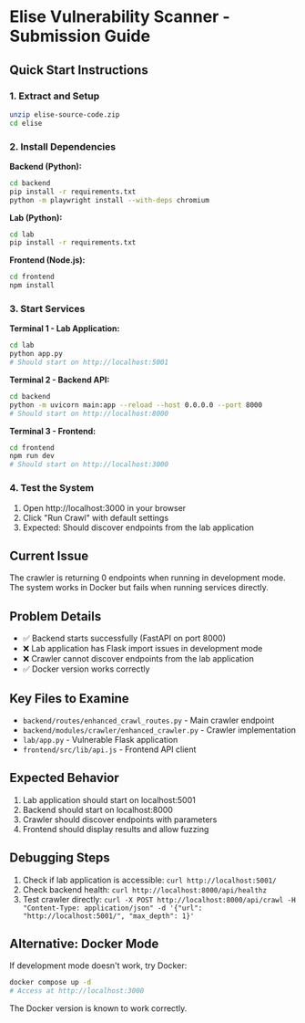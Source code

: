 # Elise Vulnerability Scanner - Submission Guide

## Quick Start Instructions

### 1. Extract and Setup
```bash
unzip elise-source-code.zip
cd elise
```

### 2. Install Dependencies

**Backend (Python):**
```bash
cd backend
pip install -r requirements.txt
python -m playwright install --with-deps chromium
```

**Lab (Python):**
```bash
cd lab
pip install -r requirements.txt
```

**Frontend (Node.js):**
```bash
cd frontend
npm install
```

### 3. Start Services

**Terminal 1 - Lab Application:**
```bash
cd lab
python app.py
# Should start on http://localhost:5001
```

**Terminal 2 - Backend API:**
```bash
cd backend
python -m uvicorn main:app --reload --host 0.0.0.0 --port 8000
# Should start on http://localhost:8000
```

**Terminal 3 - Frontend:**
```bash
cd frontend
npm run dev
# Should start on http://localhost:3000
```

### 4. Test the System

1. Open http://localhost:3000 in your browser
2. Click "Run Crawl" with default settings
3. Expected: Should discover endpoints from the lab application

## Current Issue

The crawler is returning 0 endpoints when running in development mode. The system works in Docker but fails when running services directly.

## Problem Details

- ✅ Backend starts successfully (FastAPI on port 8000)
- ❌ Lab application has Flask import issues in development mode
- ❌ Crawler cannot discover endpoints from the lab application
- ✅ Docker version works correctly

## Key Files to Examine

- `backend/routes/enhanced_crawl_routes.py` - Main crawler endpoint
- `backend/modules/crawler/enhanced_crawler.py` - Crawler implementation
- `lab/app.py` - Vulnerable Flask application
- `frontend/src/lib/api.js` - Frontend API client

## Expected Behavior

1. Lab application should start on localhost:5001
2. Backend should start on localhost:8000
3. Crawler should discover endpoints with parameters
4. Frontend should display results and allow fuzzing

## Debugging Steps

1. Check if lab application is accessible: `curl http://localhost:5001/`
2. Check backend health: `curl http://localhost:8000/api/healthz`
3. Test crawler directly: `curl -X POST http://localhost:8000/api/crawl -H "Content-Type: application/json" -d '{"url": "http://localhost:5001/", "max_depth": 1}'`

## Alternative: Docker Mode

If development mode doesn't work, try Docker:

```bash
docker compose up -d
# Access at http://localhost:3000
```

The Docker version is known to work correctly.


